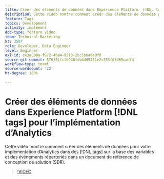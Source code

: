 ```yaml
---
title: Créer des éléments de données dans Experience Platform  [!DNL tags]  pour l’implémentation d’Analytics
description: Cette vidéo montre comment créer des éléments de données pour votre implémentation dʼAnalytics dans  [!DNL tags] , sur la base des variables et des événements répertoriés dans un document de référence de conception de solution (SDR).
feature: Tags
topics: Development
activity: implement
doc-type: feature video
team: Technical Marketing
kt: 3587
role: Developer, Data Engineer
level: Beginner
exl-id: ee3a808a-f972-46e4-9213-2bc5bba6e0fd
source-git-commit: 876f51fc1e048fdb4d65451e2c555f8fd55cadf4
workflow-type: tm+mt
source-wordcount: '72'
ht-degree: 100%

---
```


# Créer des éléments de données dans Experience Platform [!DNL tags] pour l’implémentation d’Analytics

Cette vidéo montre comment créer des éléments de données pour votre implémentation dʼAnalytics dans des [!DNL tags] sur la base des variables et des événements répertoriés dans un document de référence de conception de solution (SDR).

>[!VIDEO](https://video.tv.adobe.com/v/28760/?quality=12&learn=on)
